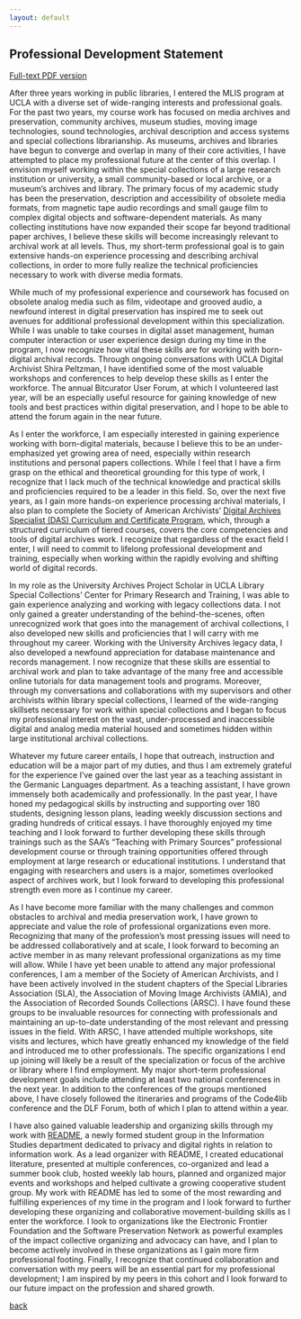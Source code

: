 ```yaml
---
layout: default
---
```

## Professional Development Statement
[Full-text PDF version](./ProfessionalDevelopment.pdf)

  After three years working in public libraries, I entered the MLIS program at UCLA with a diverse set of wide-ranging interests and professional goals. For the past two years, my course work has focused on media archives and preservation, community archives, museum studies, moving image technologies, sound technologies, archival description and access systems and special collections librarianship. As museums, archives and libraries have begun to converge and overlap in many of their core activities, I have attempted to place my professional future at the center of this overlap. I envision myself working within the special collections of a large research institution or university, a small community-based or local archive, or a museum’s archives and library. The primary focus of my academic study has been the preservation, description and accessibility of obsolete media formats, from magnetic tape audio recordings and small gauge film to complex digital objects and software-dependent materials. As many collecting institutions have now expanded their scope far beyond traditional paper archives, I believe these skills will become increasingly relevant to archival work at all levels. Thus, my short-term professional goal is to gain extensive hands-on experience processing and describing archival collections, in order to more fully realize the technical proficiencies necessary to work with diverse media formats. 

  While much of my professional experience and coursework has focused on obsolete analog media such as film, videotape and grooved audio, a newfound interest in digital preservation has inspired me to seek out avenues for additional professional development within this specialization. While I was unable to take courses in digital asset management, human computer interaction or user experience design during my time in the program, I now recognize how vital these skills are for working with born-digital archival records. Through ongoing conversations with UCLA Digital Archivist Shira Peltzman, I have identified some of the most valuable workshops and conferences to help develop these skills as I enter the workforce. The annual Bitcurator User Forum, at which I volunteered last year, will be an especially useful resource for gaining knowledge of new tools and best practices within digital preservation, and I hope to be able to attend the forum again in the near future. 

  As I enter the workforce, I am especially interested in gaining experience working with born-digital materials, because I believe this to be an under-emphasized yet growing area of need, especially within research institutions and personal papers collections. While I feel that I have a firm grasp on the ethical and theoretical grounding for this type of work, I recognize that I lack much of the technical knowledge and practical skills and proficiencies required to be a leader in this field. So, over the next five years, as I gain more hands-on experience processing archival materials, I also plan to complete the Society of American Archivists’ [Digital Archives Specialist (DAS) Curriculum and Certificate Program](https://www2.archivists.org/prof-education/das), which, through a structured curriculum of tiered courses, covers the core competencies and tools of digital archives work. I recognize that regardless of the exact field I enter, I will need to commit to lifelong professional development and training, especially when working within the rapidly evolving and shifting world of digital records.

  In my role as the University Archives Project Scholar in UCLA Library Special Collections’ Center for Primary Research and Training, I was able to gain experience analyzing and working with legacy collections data. I not only gained a greater understanding of the behind-the-scenes, often unrecognized work that goes into the management of archival collections, I also developed new skills and proficiencies that I will carry with me throughout my career. Working with the University Archives legacy data, I also developed a newfound appreciation for database maintenance and records management. I now recognize that these skills are essential to archival work and plan to take advantage of the many free and accessible online tutorials for data management tools and programs. Moreover, through my conversations and collaborations with my supervisors and other archivists within library special collections, I learned of the wide-ranging skillsets necessary for work within special collections and I began to focus my professional interest on the vast, under-processed and inaccessible digital and analog media material housed and sometimes hidden within large institutional archival collections.  

  Whatever my future career entails, I hope that outreach, instruction and education will be a major part of my duties, and thus I am extremely grateful for the experience I’ve gained over the last year as a teaching assistant in the Germanic Languages department. As a teaching assistant, I have grown immensely both academically and professionally. In the past year, I have honed my pedagogical skills by instructing and supporting over 180 students, designing lesson plans, leading weekly discussion sections and grading hundreds of critical essays. I have thoroughly enjoyed my time teaching and I look forward to further developing these skills through trainings such as the SAA’s “Teaching with Primary Sources” professional development course or through training opportunities offered through employment at large research or educational institutions. I understand that engaging with researchers and users is a major, sometimes overlooked aspect of archives work, but I look forward to developing this professional strength even more as I continue my career.

  As I have become more familiar with the many challenges and common obstacles to archival and media preservation work, I have grown to appreciate and value the role of professional organizations even more. Recognizing that many of the profession’s most pressing issues will need to be addressed collaboratively and at scale, I look forward to becoming an active member in as many relevant professional organizations as my time will allow. While I have yet been unable to attend any major professional conferences, I am a member of the Society of American Archivists, and I have been actively involved in the student chapters of the Special Libraries Association (SLA), the Association of Moving Image Archivists (AMIA), and the Association of Recorded Sounds Collections (ARSC). I have found these groups to be invaluable resources for connecting with professionals and maintaining an up-to-date understanding of the most relevant and pressing issues in the field. With ARSC, I have attended multiple workshops, site visits and lectures, which have greatly enhanced my knowledge of the field and introduced me to other professionals. The specific organizations I end up joining will likely be a result of the specialization or focus of the archive or library where I find employment. My major short-term professional development goals include attending at least two national conferences in the next year.  In addition to the conferences of the groups mentioned above, I have closely followed the itineraries and programs of the Code4lib conference and the DLF Forum, both of which I plan to attend within a year.

  I have also gained valuable leadership and organizing skills through my work with [README](https://readme.gseis.ucla.edu/), a newly formed student group in the Information Studies department dedicated to privacy and digital rights in relation to information work. As a lead organizer with README, I created educational literature, presented at multiple conferences, co-organized and lead a summer book club, hosted weekly lab hours, planned and organized major events and workshops and helped cultivate a growing cooperative student group. My work with README has led to some of the most rewarding and fulfilling experiences of my time in the program and I look forward to further developing these organizing and collaborative movement-building skills as I enter the workforce. I look to organizations like the Electronic Frontier Foundation and the Software Preservation Network as powerful examples of the impact collective organizing and advocacy can have, and I plan to become actively involved in these organizations as I gain more firm professional footing. Finally, I recognize that continued collaboration and conversation with my peers will be an essential part for my professional development; I am inspired by my peers in this cohort and I look forward to our future impact on the profession and shared growth.

[back](./)
